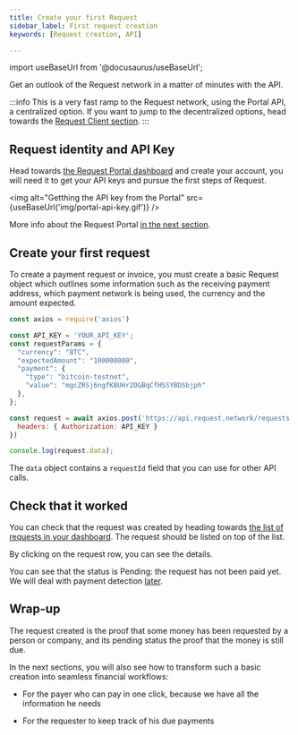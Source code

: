 ```yaml
---
title: Create your first Request
sidebar_label: First request creation
keywords: [Request creation, API]

---
```


import useBaseUrl from '@docusaurus/useBaseUrl';

Get an outlook of the Request network in a matter of minutes with the API.

:::info
This is a very fast ramp to the Request network, using the Portal API, a centralized option.
If you want to jump to the decentralized options, head towards the [Request Client section](./5-request-client/0-intro.md).
:::

## Request identity and API Key

Head towards [the Request Portal dashboard](https://dashboard.request.network) and create your account, you will need it to get your API keys and pursue the first steps of Request.


<img alt="Getthing the API key from the Portal" src={useBaseUrl('img/portal-api-key.gif')} />

More info about the Request Portal [in the next section](./3-Portal-API/0-portal-intro.md).

## Create your first request

To create a payment request or invoice, you must create a basic Request object which outlines some information such as the receiving payment address, which payment network is being used, the currency and the amount expected. 

```jsx
const axios = require('axios')

const API_KEY = 'YOUR_API_KEY';
const requestParams = {
  "currency": "BTC",
  "expectedAmount": "100000000",
  "payment": {
    "type": "bitcoin-testnet",
    "value": "mgcZRSj6ngfKBUHr2DGBqCfHSSYBDSbjph"
  },
};

const request = await axios.post('https://api.request.network/requests', requestParams, {
  headers: { Authorization: API_KEY }
})

console.log(request.data);
```

The `data` object contains a `requestId` field that you can use for other API calls. 

## Check that it worked

You can check that the request was created by heading towards [the list of requests in your dashboard](https://dashboard.request.network). The request should be listed on top of the list.

By clicking on the request row, you can see the details.

You can see that the status is Pending: the request has not been paid yet. We will deal with payment detection [later](./3-Portal-API/2-payment-status.md).

## Wrap-up

The request created is the proof that some money has been requested by a person or company, and its pending status the proof that the money is still due.

In the next sections, you will also see how to transform such a basic creation into seamless financial workflows:

* For the payer who can pay in one click, because we have all the information he needs

* For the requester to keep track of his due payments
